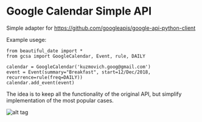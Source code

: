 # Google Calendar Simple API

Simple adapter for https://github.com/googleapis/google-api-python-client

Example usege:

    from beautiful_date import *
    from gcsa import GoogleCalendar, Event, rule, DAILY
    
    calendar = GoogleCalendar('kuzmovich.goog@gmail.com')
    event = Event(summary="Breakfast", start=12/Dec/2018, recurrence=rule(freq=DAILY))
    calendar.add_event(event)

The idea is to keep all the functionality of the original API, but simplify implementation of the most popular cases.

![alt tag](http://alfaraj-group.com/wp-content/uploads/2016/09/underConstruction.png)

